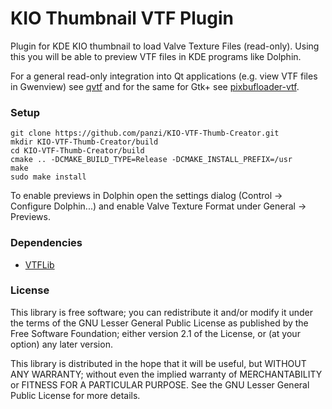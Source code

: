 KIO Thumbnail VTF Plugin
========================

Plugin for KDE KIO thumbnail to load Valve Texture Files (read-only).
Using this you will be able to preview VTF files in KDE programs like Dolphin.

For a general read-only integration into Qt applications (e.g. view VTF files in
Gwenview) see [qvtf](https://github.com/panzi/qvtf) and for the same for Gtk+ see
[pixbufloader-vtf](https://github.com/panzi/pixbufloader-vtf).

### Setup

	git clone https://github.com/panzi/KIO-VTF-Thumb-Creator.git
	mkdir KIO-VTF-Thumb-Creator/build
	cd KIO-VTF-Thumb-Creator/build
	cmake .. -DCMAKE_BUILD_TYPE=Release -DCMAKE_INSTALL_PREFIX=/usr
	make
	sudo make install

To enable previews in Dolphin open the settings dialog (Control -> Configure
Dolphin...) and enable Valve Texture Format under General -> Previews.

### Dependencies

 * [VTFLib](https://github.com/panzi/VTFLib)

### License

This library is free software; you can redistribute it and/or
modify it under the terms of the GNU Lesser General Public
License as published by the Free Software Foundation; either
version 2.1 of the License, or (at your option) any later version.

This library is distributed in the hope that it will be useful,
but WITHOUT ANY WARRANTY; without even the implied warranty of
MERCHANTABILITY or FITNESS FOR A PARTICULAR PURPOSE.  See the GNU
Lesser General Public License for more details.
